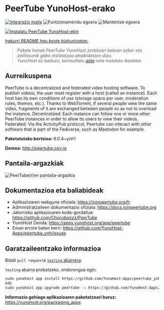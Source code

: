 <!--
Ohart ongi: README hau automatikoki sortu da <https://github.com/YunoHost/apps/tree/master/tools/readme_generator>ri esker
EZ editatu eskuz.
-->

# PeerTube YunoHost-erako

[![Integrazio maila](https://dash.yunohost.org/integration/peertube.svg)](https://dash.yunohost.org/appci/app/peertube) ![Funtzionamendu egoera](https://ci-apps.yunohost.org/ci/badges/peertube.status.svg) ![Mantentze egoera](https://ci-apps.yunohost.org/ci/badges/peertube.maintain.svg)

[![Instalatu PeerTube YunoHost-ekin](https://install-app.yunohost.org/install-with-yunohost.svg)](https://install-app.yunohost.org/?app=peertube)

*[Irakurri README hau beste hizkuntzatan.](./ALL_README.md)*

> *Pakete honek PeerTube YunoHost zerbitzari batean azkar eta zailtasunik gabe instalatzea ahalbidetzen dizu.*  
> *YunoHost ez baduzu, kontsultatu [gida](https://yunohost.org/install) nola instalatu ikasteko.*

## Aurreikuspena

PeerTube is a decentralized and federated video hosting software. To publish videos, the user must register with a host (called an instance). Each host has its own conditions of use (storage space per user, moderation rules, themes, etc.). Thanks to WebTorrent, if several people view the same video, fragments of it are exchanged between people so as not to overload the instance. Decentralized: Each instance can follow one or more other PeerTube instances in order to allow its users to view their videos. Federated: Via the ActivityPub protocol, Peertube can interact with other software that is part of the Fediverse, such as Mastodon for example.


**Paketatutako bertsioa:** 6.0.4~ynh1

**Demoa:** <http://peertube.cpy.re>

## Pantaila-argazkiak

![PeerTube(r)en pantaila-argazkia](./doc/screenshots/screenshot1.jpg)

## Dokumentazioa eta baliabideak

- Aplikazioaren webgune ofiziala: <https://joinpeertube.org/fr>
- Administratzaileen dokumentazio ofiziala: <https://docs.joinpeertube.org>
- Jatorrizko aplikazioaren kode-gordailua: <https://github.com/Chocobozzz/PeerTube>
- YunoHost Denda: <https://apps.yunohost.org/app/peertube>
- Eman errore baten berri: <https://github.com/YunoHost-Apps/peertube_ynh/issues>

## Garatzaileentzako informazioa

Bidali `pull request`a [`testing` abarrera](https://github.com/YunoHost-Apps/peertube_ynh/tree/testing).

`testing` abarra probatzeko, ondorengoa egin:

```bash
sudo yunohost app install https://github.com/YunoHost-Apps/peertube_ynh/tree/testing --debug
edo
sudo yunohost app upgrade peertube -u https://github.com/YunoHost-Apps/peertube_ynh/tree/testing --debug
```

**Informazio gehiago aplikazioaren paketatzeari buruz:** <https://yunohost.org/packaging_apps>
